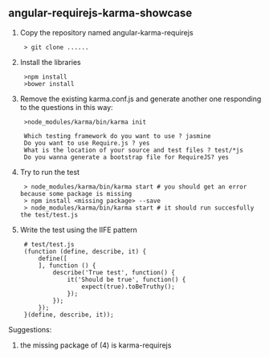 ## angular-requirejs-karma-showcase

1. Copy the repository named angular-karma-requirejs

        > git clone ......
  
2. Install the libraries

        >npm install
        >bower install
    
3. Remove the existing karma.conf.js and generate another one responding to the questions in this way:

        >node_modules/karma/bin/karma init
    
        Which testing framework do you want to use ? jasmine
        Do you want to use Require.js ? yes
        What is the location of your source and test files ? test/*js
        Do you wanna generate a bootstrap file for RequireJS? yes

4. Try to run the test

        > node_modules/karma/bin/karma start # you should get an error because some package is missing
        > npm install <missing package> --save
        > node_modules/karma/bin/karma start # it should run succesfully the test/test.js
      
5. Write the test using the IIFE pattern

        # test/test.js
        (function (define, describe, it) {
            define([
            ], function () {
                describe('True test', function() {
                    it('Should be true', function() {
                        expect(true).toBeTruthy();
                    });
                });
            });
        }(define, describe, it));

      
      
Suggestions:

  1. the missing package of (4) is karma-requirejs
